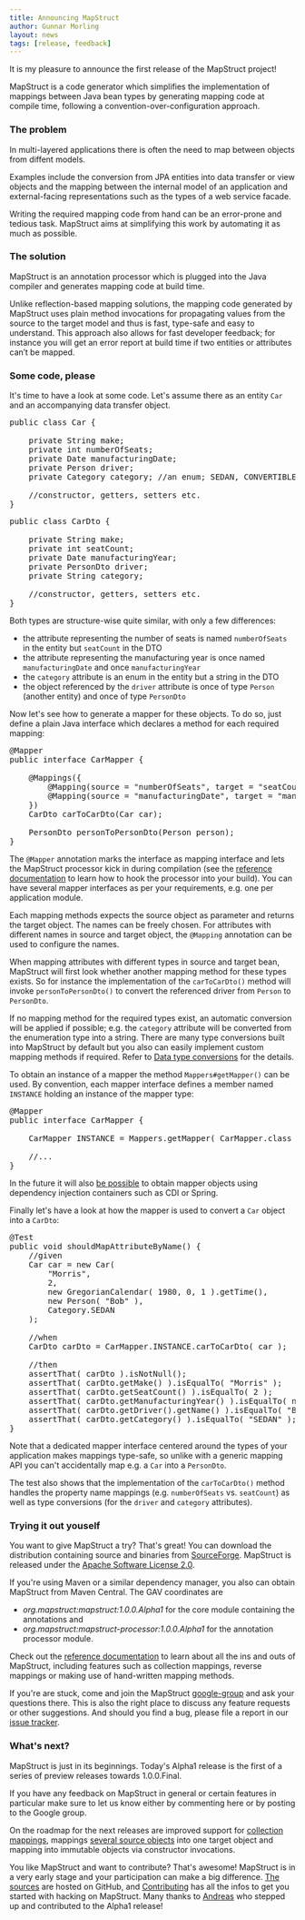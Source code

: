 ```yaml
---
title: Announcing MapStruct
author: Gunnar Morling
layout: news
tags: [release, feedback]
---
```


It is my pleasure to announce the first release of the MapStruct project!

MapStruct is a code generator which simplifies the implementation of mappings between Java bean types by generating mapping code at compile time, following a convention-over-configuration approach.

### The problem

In multi-layered applications there is often the need to map between objects from diffent models.

Examples include the conversion from JPA entities into data transfer or view objects and the mapping between the internal model of an application and external-facing representations such as the types of a web service facade.

Writing the required mapping code from hand can be an error-prone and tedious task. MapStruct aims at simplifying this work by automating it as much as possible.

### The solution

MapStruct is an annotation processor which is plugged into the Java compiler and generates mapping code at build time.

Unlike reflection-based mapping solutions, the mapping code generated by MapStruct uses plain method invocations for propagating values from the source to the target model and thus is fast, type-safe and easy to understand. This approach also allows for fast developer feedback; for instance you will get an error report at build time if two entities or attributes can’t be mapped.

### Some code, please

It's time to have a look at some code. Let's assume there as an entity `Car` and an accompanying data transfer object.

<pre class="prettyprint linenums">
public class Car {

    private String make;
    private int numberOfSeats;
    private Date manufacturingDate;
    private Person driver;
    private Category category; //an enum; SEDAN, CONVERTIBLE etc.

    //constructor, getters, setters etc.
}
</pre>

<pre class="prettyprint linenums">
public class CarDto {

    private String make;
    private int seatCount;
    private Date manufacturingYear;
    private PersonDto driver;
    private String category;

    //constructor, getters, setters etc.
}
</pre>

Both types are structure-wise quite similar, with only a few differences:

* the attribute representing the number of seats is named `numberOfSeats` in the entity but `seatCount` in the DTO
* the attribute representing the manufacturing year is once named `manufacturingDate` and once `manufacturingYear`
* the `category` attribute is an enum in the entity but a string in the DTO
* the object referenced by the `driver` attribute is once of type `Person` (another entity) and once of type `PersonDto`

Now let's see how to generate a mapper for these objects. To do so, just define a plain Java interface which declares a method for each required mapping:

<pre class="prettyprint linenums">
@Mapper
public interface CarMapper {

    @Mappings({
        @Mapping(source = "numberOfSeats", target = "seatCount"),
        @Mapping(source = "manufacturingDate", target = "manufacturingYear")
    })
    CarDto carToCarDto(Car car);

    PersonDto personToPersonDto(Person person);
}
</pre>

The `@Mapper` annotation marks the interface as mapping interface and lets the MapStruct processor kick in during compilation (see the [reference documentation](#{site.base_url}/documentation/#section-02) to learn how to hook the processor into your build). You can have several mapper interfaces as per your requirements, e.g. one per application module.

Each mapping methods expects the source object as parameter and returns the target object. The names can be freely chosen. For attributes with different names in source and target object, the `@Mapping` annotation can be used to configure the names.

When mapping attributes with different types in source and target bean, MapStruct will first look whether another mapping method for these types exists. So for instance the implementation of the `carToCarDto()` method will invoke `personToPersonDto()` to convert the referenced driver from `Person` to `PersonDto`.

If no mapping method for the required types exist, an automatic conversion will be applied if possible; e.g. the `category` attribute will be converted from the enumeration type into a string. There are many type conversions built into MapStruct by default but you also can easily implement custom mapping methods if required. Refer to [Data type conversions](#{site.base_url}/documentation/#section-05) for the details.

To obtain an instance of a mapper the method `Mappers#getMapper()` can be used. By convention, each mapper interface defines a member named `INSTANCE` holding an instance of the mapper type:

<pre class="prettyprint linenums">
@Mapper
public interface CarMapper {

    CarMapper INSTANCE = Mappers.getMapper( CarMapper.class );

    //...
}
</pre>

In the future it will also [be possible](https://github.com/mapstruct/mapstruct/issues/32) to obtain mapper objects using dependency injection containers such as CDI or Spring.

Finally let's have a look at how the mapper is used to convert a `Car` object into a `CarDto`:

<pre class="prettyprint linenums">
@Test
public void shouldMapAttributeByName() {
    //given
    Car car = new Car(
        "Morris",
        2,
        new GregorianCalendar( 1980, 0, 1 ).getTime(),
        new Person( "Bob" ),
        Category.SEDAN
    );

    //when
    CarDto carDto = CarMapper.INSTANCE.carToCarDto( car );

    //then
    assertThat( carDto ).isNotNull();
    assertThat( carDto.getMake() ).isEqualTo( "Morris" );
    assertThat( carDto.getSeatCount() ).isEqualTo( 2 );
    assertThat( carDto.getManufacturingYear() ).isEqualTo( new GregorianCalendar( 1980, 0, 1 ).getTime() );
    assertThat( carDto.getDriver().getName() ).isEqualTo( "Bob" );
    assertThat( carDto.getCategory() ).isEqualTo( "SEDAN" );
}
</pre>

Note that a dedicated mapper interface centered around the types of your application makes mappings type-safe, so unlike with a generic mapping API you can't accidentally map e.g. a `Car` into a `PersonDto`.

The test also shows that the implementation of the `carToCarDto()` method handles the property name mappings (e.g. `numberOfSeats` vs. `seatCount`) as well as type conversions (for the `driver` and `category` attributes).

### Trying it out youself

You want to give MapStruct a try? That's great! You can download the distribution containing source and binaries from [SourceForge](http://sourceforge.net/projects/mapstruct/files/). MapStruct is released under the [Apache Software License 2.0](http://www.apache.org/licenses/LICENSE-2.0).

If you're using Maven or a similar dependency manager, you also can obtain MapStruct from Maven Central. The GAV coordinates are 

* _org.mapstruct:mapstruct:1.0.0.Alpha1_ for the core module containing the annotations and
*  _org.mapstruct:mapstruct-processor:1.0.0.Alpha1_ for the annotation processor module.

Check out the [reference documentation](#{site.base_url}/documentation) to learn about all the ins and outs of MapStruct, including features such as collection mappings, reverse mappings or making use of hand-written mapping methods.

If you're are stuck, come and join the MapStruct [google-group](https://groups.google.com/forum/?fromgroups#!forum/mapstruct-users) and ask your questions there. This is also the right place to discuss any feature requests or other suggestions. And should you find a bug, please file a report in our [issue tracker](https://github.com/mapstruct/mapstruct/issues).

### What's next?

MapStruct is just in its beginnings. Today's Alpha1 release is the first of a series of preview releases towards 1.0.0.Final.

If you have any feedback on MapStruct in general or certain features in particular make sure to let us know either by commenting here or by posting to the Google group.

On the roadmap for the next releases are improved support for [collection mappings](https://github.com/mapstruct/mapstruct/issues/4), mappings [several source objects](https://github.com/mapstruct/mapstruct/issues/31) into one target object and mapping into immutable objects via constructor invocations.

You like MapStruct and want to contribute? That's awesome! MapStruct is in a very early stage and your participation can make a big difference. [The sources](http://github.com/mapstruct/mapstruct) are hosted on GitHub, and [Contributing](#{site.base_url}/documentation/#section-05) has all the infos to get you started with hacking on MapStruct. Many thanks to [Andreas](https://github.com/agudian) who stepped up and contributed to the Alpha1 release!
